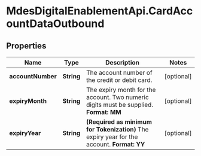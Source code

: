 # MdesDigitalEnablementApi.CardAccountDataOutbound

## Properties

Name | Type | Description | Notes
------------ | ------------- | ------------- | -------------
**accountNumber** | **String** | The account number of the credit or debit card.  | [optional] 
**expiryMonth** | **String** |  The expiry month for the account. Two numeric digits must be supplied. **Format: MM**  | [optional] 
**expiryYear** | **String** | **(Required as minimum for Tokenization)** The expiry year for the account. **Format: YY**  | [optional] 


